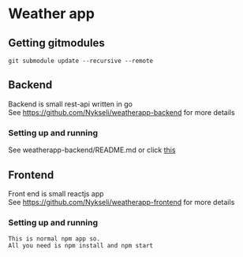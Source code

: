 # Weather app

## Getting gitmodules
```
git submodule update --recursive --remote
```

## Backend
Backend is small rest-api written in go <br />
See https://github.com/Nykseli/weatherapp-backend for more details

### Setting up and running

See weatherapp-backend/README.md or click [this](https://github.com/Nykseli/weatherapp-backend/blob/master/README.md)


## Frontend

Front end is small reactjs app <br />
See https://github.com/Nykseli/weatherapp-frontend for more details

### Setting up and running
```
This is normal npm app so.
All you need is npm install and npm start
```

